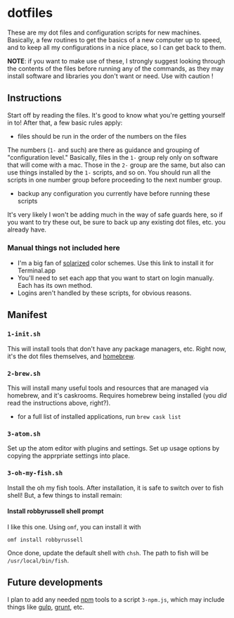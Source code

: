 # dotfiles

These are my dot files and configuration scripts for new machines. Basically, a few routines to get the basics of a new computer up to speed, and to keep all my configurations in a nice place, so I can get back to them. 

**NOTE**: if you want to make use of these, I strongly suggest looking through the contents of the files before running any of the commands, as they may install software and libraries you don't want or need. Use with caution !

## Instructions

Start off by reading the files. It's good to know what you're getting yourself in to! After that, a few basic rules apply:

- files should be run in the order of the numbers on the files

The numbers (`1-` and such) are there as guidance and grouping of "configuration level." Basically, files in the `1-` group rely only on software that will come with a mac. Those in the `2-` group are the same, but also can use things installed by the `1-` scripts, and so on. You should run all the scripts in one number group before proceeding to the next number group.

- backup any configuration you currently have before running these scripts

It's very likely I won't be adding much in the way of safe guards here, so if you want to try these out, be sure to back up any existing dot files, etc. you already have.

### Manual things not included here

* I'm a big fan of [solarized][solarized] color schemes. Use this link to install it for  Terminal.app
* You'll need to set each app that you want to start on login manually. Each has its own method.
* Logins aren't handled by these scripts, for obvious reasons. 

[solarized]: http://ethanschoonover.com/solarized

## Manifest

### `1-init.sh`

This will install tools that don't have any package managers, etc. Right now, it's the dot files themselves, and [homebrew](http://brew.sh).

### `2-brew.sh`

This will install many useful tools and resources that are managed via homebrew, and it's caskrooms. Requires homebrew being installed (you *did* read the instructions above, right?).

- for a full list of installed applications, run `brew cask list`

### `3-atom.sh`

Set up the atom editor with plugins and settings. Set up usage options by copying the apprpriate settings into place.

### `3-oh-my-fish.sh`

Install the oh my fish tools. After installation, it is safe to switch over to fish shell! But, a few things to install remain:

#### Install robbyrussell shell prompt

I like this one. Using `omf`, you can install it with

	omf install robbyrussell
	
Once done, update the default shell with `chsh`. The path to fish will be `/usr/local/bin/fish`.

## Future developments

I plan to add any needed [npm](https://www.npmjs.com) tools to a script `3-npm.js`, which may include things like [gulp](http://gulpjs.com), [grunt](http://gruntjs.com), etc. 
